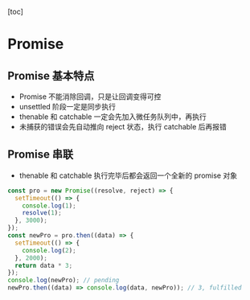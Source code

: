 [toc]

# Promise

## Promise 基本特点

- Promise 不能消除回调，只是让回调变得可控
- unsettled 阶段一定是同步执行
- thenable 和 catchable 一定会先加入微任务队列中，再执行
- 未捕获的错误会先自动推向 reject 状态，执行 catchable 后再报错

## Promise 串联

- thenable 和 catchable 执行完毕后都会返回一个全新的 promise 对象

```js
const pro = new Promise((resolve, reject) => {
  setTimeout(() => {
    console.log(1);
    resolve(1);
  }, 3000);
});
const newPro = pro.then((data) => {
  setTimeout(() => {
    console.log(2);
  }, 2000);
  return data * 3;
});
console.log(newPro); // pending
newPro.then((data) => console.log(data, newPro)); // 3, fulfilled
```
